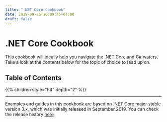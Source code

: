 ```yaml
---
title: ".NET Core Cookbook"
date: 2019-09-25T16:09:45-04:00
draft: false
---
```


# .NET Core Cookbook

This cookbook will ideally help you navigate the .NET Core and C# waters. Take
a look at the contents below for the topic of choice to read up on.

## Table of Contents

{{% children style="h4" depth="2" %}}

---

Examples and guides in this cookbook are based on .NET Core major stable version 3.x, which
was initially released in September 2019. You can check the release history
[here](https://github.com/dotnet/core/releases)
